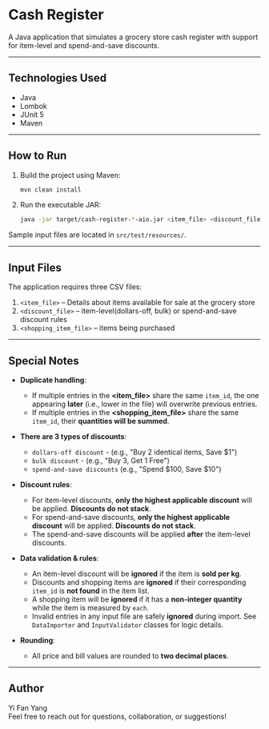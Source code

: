 # Cash Register

A Java application that simulates a grocery store cash register with support for item-level and spend-and-save discounts.

---

## Technologies Used

- Java
- Lombok
- JUnit 5
- Maven

---

## How to Run

1. Build the project using Maven:

   ```bash
   mvn clean install
   ```

2. Run the executable JAR:

   ```bash
   java -jar target/cash-register-*-aio.jar <item_file> <discount_file> <shopping_item_file>
   ```

Sample input files are located in `src/test/resources/`.

---

## Input Files

The application requires three CSV files:

1. `<item_file>` – Details about items available for sale at the grocery store
2. `<discount_file>` – item-level(dollars-off, bulk) or spend-and-save discount rules
3. `<shopping_item_file>` – items being purchased

---

## Special Notes

- **Duplicate handling**:
  - If multiple entries in the **<item_file>** share the same `item_id`, the one appearing **later** (i.e., lower in the file) will overwrite previous entries.
  - If multiple entries in the **<shopping_item_file>** share the same `item_id`, their **quantities will be summed**.

- **There are 3 types of discounts**:

  - `dollars-off discount` - (e.g., "Buy 2 identical items, Save $1")
  - `bulk discount` - (e.g., "Buy 3, Get 1 Free")
  - `spend-and-save discounts` (e.g., "Spend $100, Save $10")

- **Discount rules**:
    - For item-level discounts, **only the highest applicable discount** will be applied. **Discounts do not stack**.
    - For spend-and-save discounts, **only the highest applicable discount** will be applied. **Discounts do not stack**.
    - The spend-and-save discounts will be applied **after** the item-level discounts.

- **Data validation & rules**:
    - An item-level discount will be **ignored** if the item is **sold per kg**.
    - Discounts and shopping items are **ignored** if their corresponding `item_id` is **not found** in the item list.
    - A shopping item will be **ignored** if it has a **non-integer quantity** while the item is measured by `each`.
    - Invalid entries in any input file are safely **ignored** during import. See `DataImporter` and `InputValidator` classes for logic details.

- **Rounding**:
    - All price and bill values are rounded to **two decimal places**.

---

## Author

Yi Fan Yang\
Feel free to reach out for questions, collaboration, or suggestions!

